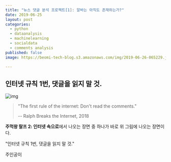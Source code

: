 ```yaml
---
title: "뉴스 댓글 분석 프로젝트[1]: 알바는 아직도 존재하는가?"
date: 2019-06-25
layout: post
categories:
  - python
  - dataanalysis
  - machinelearning
  - socialdata
  - comments analysis
published: false
image: https://beomi-tech-blog.s3.amazonaws.com/img/2019-06-26-065229.jpg

---
```


## 인터넷 규칙 1번, 댓글을 읽지 말 것.

![img](https://beomi-tech-blog.s3.amazonaws.com/img/2019-06-26-065229.jpg)

> "The first rule of the internet: Don't read the comments."
>
> -- Ralph Breaks the Internet, 2018

**주먹왕 랄프 2: 인터넷 속으로**에서 나오는 장면 중 하나가 바로 위 그림에 나오는 장면이다.

"인터넷 규칙 1번, 댓글을 읽지 말 것."

주인공이 







